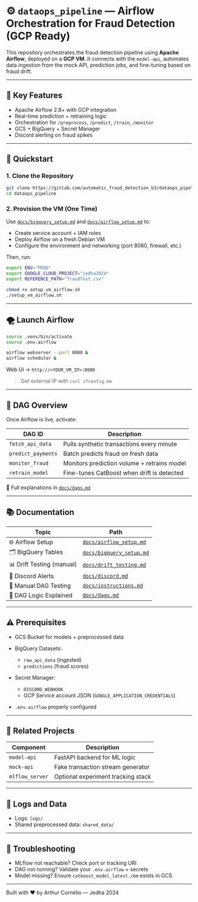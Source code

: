 # ⚙️ `dataops_pipeline` — Airflow Orchestration for Fraud Detection (GCP Ready)

This repository orchestrates the fraud detection pipeline using **Apache Airflow**, deployed on a **GCP VM**. It connects with the `model-api`, automates data ingestion from the mock API, prediction jobs, and fine-tuning based on fraud drift.

---

## 🚀 Key Features

- Apache Airflow 2.8+ with GCP integration
- Real-time prediction + retraining logic
- Orchestration for `/preprocess`, `/predict`, `/train`, `/monitor`
- GCS + BigQuery + Secret Manager
- Discord alerting on fraud spikes

---

## 🧰 Quickstart

### 1. Clone the Repository

```bash
git clone https://gitlab.com/automatic_fraud_detection_b3/dataops_pipeline.git
cd dataops_pipeline
````

### 2. Provision the VM (One Time)

Use [`docs/bigquery_setup.md`](docs/bigquery_setup.md) and [`docs/airflow_setup.md`](docs/airflow_setup.md) to:

* Create service account + IAM roles
* Deploy Airflow on a fresh Debian VM
* Configure the environment and networking (port 8080, firewall, etc.)

Then, run:

```bash
export ENV="PROD" 
export GOOGLE_CLOUD_PROJECT="jedha2024"
export REFERENCE_PATH="fraudTest.csv"

chmod +x setup_vm_airflow.sh
./setup_vm_airflow.sh
```

---

## 🌪️ Launch Airflow

```bash
source .venv/bin/activate
source .env.airflow

airflow webserver --port 8080 &
airflow scheduler &
```

Web UI → `http://<YOUR_VM_IP>:8080`

> Get external IP with `curl ifconfig.me`

---

## 📂 DAG Overview

Once Airflow is live, activate:

| DAG ID             | Description                                 |
| ------------------ | ------------------------------------------- |
| `fetch_api_data`   | Pulls synthetic transactions every minute   |
| `predict_payments` | Batch predicts fraud on fresh data          |
| `monitor_fraud`    | Monitors prediction volume + retrains model |
| `retrain_model`    | Fine-tunes CatBoost when drift is detected  |

🧠 Full explanations in [`docs/dags.md`](docs/dags.md)

---

## 📚 Documentation

| Topic                     | Path                                               |
| ------------------------- | -------------------------------------------------- |
| 🌐 Airflow Setup          | [`docs/airflow_setup.md`](docs/airflow_setup.md)   |
| 🗂️ BigQuery Tables       | [`docs/bigquery_setup.md`](docs/bigquery_setup.md) |
| 📊 Drift Testing (manual) | [`docs/drift_testing.md`](docs/drift_testing.md)   |
| 💬 Discord Alerts         | [`docs/discord.md`](docs/discord.md)               |
| 🧪 Manual DAG Testing     | [`docs/instructions.md`](docs/instructions.md)     |
| 🔁 DAG Logic Explained    | [`docs/dags.md`](docs/dags.md)                     |

---

## ⚠️ Prerequisites

* GCS Bucket for models + preprocessed data
* BigQuery Datasets:

  * `raw_api_data` (ingested)
  * `predictions` (fraud scores)
* Secret Manager:

  * `DISCORD_WEBHOOK`
  * GCP Service account JSON (`GOOGLE_APPLICATION_CREDENTIALS`)
* `.env.airflow` properly configured

---

## 🧠 Related Projects

| Component       | Description                        |
| --------------- | ---------------------------------- |
| `model-api`     | FastAPI backend for ML logic       |
| `mock-api`      | Fake transaction stream generator  |
| `mlflow_server` | Optional experiment tracking stack |

---

## 🧼 Logs and Data

* Logs: `logs/`
* Shared preprocessed data: `shared_data/`

---

## 🛟 Troubleshooting

* MLflow not reachable? Check port or tracking URI
* DAG not running? Validate your `.env.airflow` + secrets
* Model missing? Ensure `catboost_model_latest.cbm` exists in GCS

---

Built with ❤️ by Arthur Cornélio — Jedha 2024
